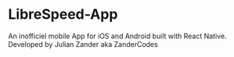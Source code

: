 # LibreSpeed-App
An inofficiel mobile App for iOS and Android built with React Native. Developed by Julian Zander aka ZanderCodes
